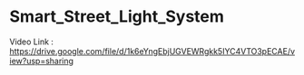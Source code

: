 # Smart_Street_Light_System

Video Link : https://drive.google.com/file/d/1k6eYngEbjUGVEWRgkk5IYC4VTO3pECAE/view?usp=sharing
